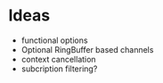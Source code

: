 # Ideas
- functional options
- Optional RingBuffer based channels
- context cancellation
- subcription filtering?